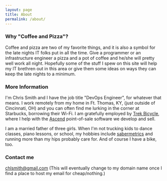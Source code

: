 ```yaml
---
layout: page
title: About
permalink: /about/
---
```


### Why "Coffee and Pizza"?
Coffee and pizza are two of my favorite things, and it is also a symbol for the late nights IT folks put in all the time. Give a programmer or an infrastructure engineer a pizza and a pot of coffee and he/she will pretty well work all night. Hopefully some of the stuff I spew on this site will help my IT brethren out in this area or give them some ideas on ways they can keep the late nights to a minimum.

### More Information

I'm Chris Smith and I have the job title "DevOps Engineer", for whatever that means.  I work remotely from my home in Ft. Thomas, KY, (just outside of Cincinnati, OH) and you can often find me lurking in the corner at Starbucks, borrowing their Wi-Fi.  I am gratefully employed by [Trek Bicycle](http://www.trekbikes.com), where I help with the [Ascend](http://www.ascendrms.com) point-of-sale software we develop and sell.

I am a married father of three girls.   When I'm not trucking kids to dance classes, piano lessons, or school, my hobbies include [sabermetrics](https://en.wikipedia.org/wiki/Sabermetrics) and running more than my hips probably care for. And of course I have a bike, too.

### Contact me

[chlsmith@gmail.com](mailto:chlsmith@gmail.com) (This will eventually change to my domain name once I find a place to host my email for cheap/nothing.)